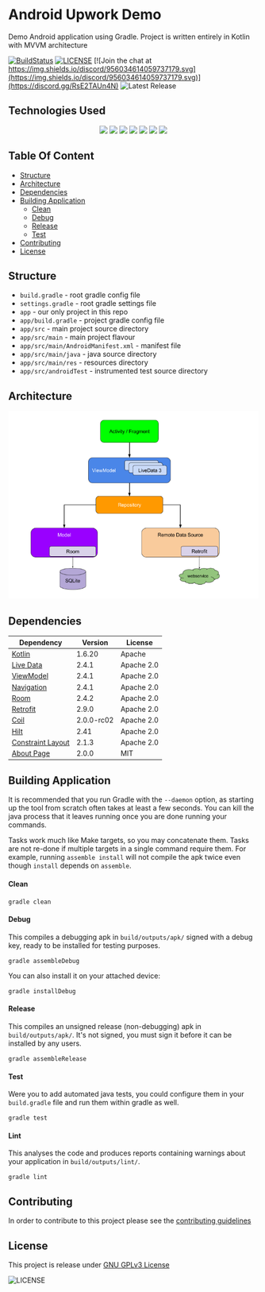 # Android Upwork Demo

Demo Android application using Gradle.
Project is written entirely in Kotlin with MVVM architecture

[![BuildStatus](https://github.com/suppressf0rce/android-random-person-demo/actions/workflows/ci.yml/badge.svg?branch=master)](https://github.com/suppressf0rce/android-random-person-demo/actions/workflows/ci.yml)
[![LICENSE](https://img.shields.io/badge/License-GPLv3-blue.svg)](LICENSE)
[![Join the chat at https://img.shields.io/discord/956034614059737179.svg](https://img.shields.io/discord/956034614059737179.svg)](https://discord.gg/RsE2TAUn4N)
![Latest Release](https://img.shields.io/badge/version-1.0.0-brightgreen)

## Technologies Used
<div align="center">
<img src="https://img.shields.io/badge/kotlin-%230095D5.svg?style=for-the-badge&logo=kotlin&logoColor=white" />
<img src="https://img.shields.io/badge/Android-3DDC84?style=for-the-badge&logo=android&logoColor=white" />
<img src="https://img.shields.io/badge/Android%20Studio-3DDC84.svg?style=for-the-badge&logo=android-studio&logoColor=white">
<img src="https://img.shields.io/badge/Gradle-02303A.svg?style=for-the-badge&logo=Gradle&logoColor=white">
<img src="https://img.shields.io/badge/github-%23121011.svg?style=for-the-badge&logo=github&logoColor=white" />
<img src="https://img.shields.io/badge/github%20actions-%232671E5.svg?style=for-the-badge&logo=githubactions&logoColor=white" />
<img src="https://img.shields.io/badge/git-%23F05033.svg?style=for-the-badge&logo=git&logoColor=white" />
</div>

## Table Of Content
* [Structure](#structure)
* [Architecture](#architecture)
* [Dependencies](#dependencies)  
* [Building Application](#building-application)
    * [Clean](#clean)
    * [Debug](#debug)
    * [Release](#release)
    * [Test](#test)
* [Contributing](#contributing)    
* [License](#license)

## Structure

* `build.gradle` - root gradle config file
* `settings.gradle` - root gradle settings file
* `app` - our only project in this repo
* `app/build.gradle` - project gradle config file
* `app/src` - main project source directory
* `app/src/main` - main project flavour
* `app/src/main/AndroidManifest.xml` - manifest file
* `app/src/main/java` - java source directory
* `app/src/main/res` - resources directory
* `app/src/androidTest` - instrumented test source directory

## Architecture
![MVVM](diagrams/mvvm.png)

## Dependencies
| **Dependency** | **Version** | **License** |
| -------------- | ----------- | ----------- |
| [Kotlin](https://kotlinlang.org/) | 1.6.20 | Apache |
| [Live Data](https://developer.android.com/kotlin/ktx#livedata) | 2.4.1 | Apache 2.0 |
| [ViewModel](https://developer.android.com/kotlin/ktx#viewmodel) | 2.4.1 | Apache 2.0 |
| [Navigation](https://developer.android.com/kotlin/ktx#navigation) | 2.4.1 | Apache 2.0 |
| [Room](https://developer.android.com/kotlin/ktx#room) | 2.4.2 | Apache 2.0 |
| [Retrofit](https://square.github.io/retrofit/) | 2.9.0 | Apache 2.0 |
| [Coil](https://github.com/coil-kt/coil) | 2.0.0-rc02 | Apache 2.0 |
| [Hilt](https://developer.android.com/training/dependency-injection/hilt-android) | 2.41 | Apache 2.0 |
| [Constraint Layout](https://developer.android.com/training/constraint-layout) | 2.1.3 | Apache 2.0 |
| [About Page](https://github.com/medyo/android-about-page) | 2.0.0 | MIT |

## Building Application

It is recommended that you run Gradle with the `--daemon` option, as starting
up the tool from scratch often takes at least a few seconds. You can kill the
java process that it leaves running once you are done running your commands.

Tasks work much like Make targets, so you may concatenate them. Tasks are not
re-done if multiple targets in a single command require them. For example,
running `assemble install` will not compile the apk twice even though
`install` depends on `assemble`.

#### Clean

	gradle clean

#### Debug

This compiles a debugging apk in `build/outputs/apk/` signed with a debug key,
ready to be installed for testing purposes.

	gradle assembleDebug

You can also install it on your attached device:

	gradle installDebug

#### Release

This compiles an unsigned release (non-debugging) apk in `build/outputs/apk/`.
It's not signed, you must sign it before it can be installed by any users.

	gradle assembleRelease

#### Test

Were you to add automated java tests, you could configure them in your
`build.gradle` file and run them within gradle as well.

	gradle test

#### Lint

This analyses the code and produces reports containing warnings about your
application in `build/outputs/lint/`.

	gradle lint

## Contributing
In order to contribute to this project please see the [contributing guidelines](CONTRIBUTING.md)

## License
This project is release under [GNU GPLv3 License](LICENSE)

![LICENSE](https://img.shields.io/badge/License-GPLv3-blue.svg)